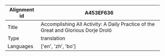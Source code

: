 |Alignment id | A453EF636
| --- | --- 
|Title | Accomplishing All Activity: A Daily Practice of the Great and Glorious Dorje Drolö 
|Type | translation
|Languages | ['en', 'zh', 'bo']